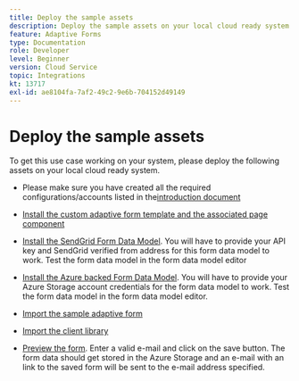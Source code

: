 ```yaml
---
title: Deploy the sample assets
description: Deploy the sample assets on your local cloud ready system.
feature: Adaptive Forms
type: Documentation
role: Developer
level: Beginner
version: Cloud Service
topic: Integrations
kt: 13717
exl-id: ae8104fa-7af2-49c2-9e6b-704152d49149
---
```

# Deploy the sample assets

To get this use case working on your system, please deploy the following assets on your local cloud ready system.

*   Please make sure you have created all the required configurations/accounts listed in the[introduction document](./introduction.md)

*   [Install the custom adaptive form template and the associated page component](./assets/azure-portal-template-page-component.zip)

*   [Install the SendGrid Form Data Model](./assets/send-grid-form-data-model.zip). You will have to provide your API key and SendGrid verified from address for this form data model to work. Test the form data model in the form data model editor

*   [Install the Azure backed Form Data Model](./assets/azure-storage-fdm.zip). You will have to provide your Azure Storage account credentials for the form data model to work. Test the form data model in the form data model editor.

*   [Import the sample adaptive form](./assets/credit-applications-af.zip)
*   [Import the client library](./assets/client-lib.zip)
*   [Preview the form](http://localhost:4502/content/dam/formsanddocuments/azureportalstorage/creditapplications/jcr:content?wcmmode=disabled). Enter a valid e-mail and click on the save button. The form data should get stored in the Azure Storage and an e-mail with an link to the saved form will be sent to the e-mail address specified.

